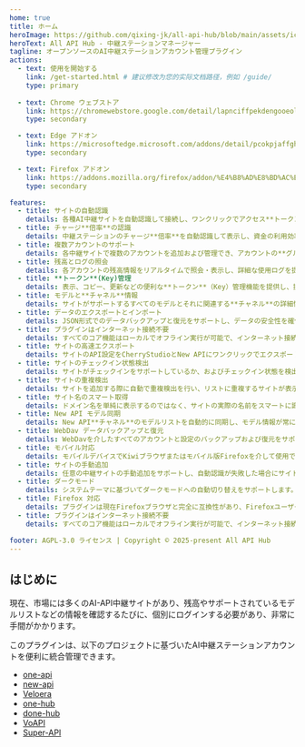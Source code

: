```yaml
---
home: true
title: ホーム
heroImage: https://github.com/qixing-jk/all-api-hub/blob/main/assets/icon.png?raw=true
heroText: All API Hub - 中継ステーションマネージャー
tagline: オープンソースのAI中継ステーションアカウント管理プラグイン
actions:
  - text: 使用を開始する
    link: /get-started.html # 建议修改为您的实际文档路径，例如 /guide/
    type: primary
    
  - text: Chrome ウェブストア
    link: https://chromewebstore.google.com/detail/lapnciffpekdengooeolaienkeoilfeo
    type: secondary

  - text: Edge アドオン
    link: https://microsoftedge.microsoft.com/addons/detail/pcokpjaffghgipcgjhapgdpeddlhblaa
    type: secondary

  - text: Firefox アドオン
    link: https://addons.mozilla.org/firefox/addon/%E4%B8%AD%E8%BD%AC%E7%AB%99%E7%AE%A1%E7%90%86%E5%99%A8-all-api-hub
    type: secondary

features:
  - title: サイトの自動認識
    details: 各種AI中継サイトを自動認識して接続し、ワンクリックでアクセス**トークン**を作成・追加することで、初期設定プロセスを簡素化します。
  - title: チャージ**倍率**の認識
    details: 中継ステーションのチャージ**倍率**を自動認識して表示し、資金の利用効率を明確に評価し、最大化するのに役立ちます。
  - title: 複数アカウントのサポート
    details: 各中継サイトで複数のアカウントを追加および管理でき、アカウントの**グループ**化と切り替えをサポートし、複数アカウントの使用と分離のニーズに簡単に対応します。
  - title: 残高とログの照会
    details: 各アカウントの残高情報をリアルタイムで照会・表示し、詳細な使用ログを提供することで、消費状況を完全に把握できます。
  - title: **トークン**(Key)管理
    details: 表示、コピー、更新などの便利な**トークン**（Key）管理機能を提供し、操作の安全性と効率性を確保します。
  - title: モデルと**チャネル**情報
    details: サイトがサポートするすべてのモデルとそれに関連する**チャネル**の詳細情報を明確に表示し、最適なモデル選択を支援します。
  - title: データのエクスポートとインポート
    details: JSON形式でのデータバックアップと復元をサポートし、データの安全性を確保します。
  - title: プラグインはインターネット接続不要
    details: すべてのコア機能はローカルでオフライン実行が可能で、インターネット接続は不要です。これにより、データプライバシーを効果的に保護し、使用の安定性を保証します。
  - title: サイトの高速エクスポート
    details: サイトのAPI設定をCherryStudioとNew APIにワンクリックでエクスポートでき、APIの使用プロセスを簡素化します。
  - title: サイトのチェックイン状態検出
    details: サイトがチェックインをサポートしているか、およびチェックイン状態を検出します。
  - title: サイトの重複検出
    details: サイトを追加する際に自動で重複検出を行い、リストに重複するサイトが表示されるのを防ぎ、データを整理します。
  - title: サイト名のスマート取得
    details: ドメイン名を単純に表示するのではなく、サイトの実際の名前をスマートに識別して取得できるため、可読性が向上します。
  - title: New API モデル同期
    details: New API**チャネル**のモデルリストを自動的に同期し、モデル情報が常に最新であることを保証します。
  - title: WebDav データバックアップと復元
    details: WebDavを介したすべてのアカウントと設定のバックアップおよび復元をサポートし、データの安全性を確保し、デバイス間での同期を実現します。
  - title: モバイル対応
    details: モバイルデバイスでKiwiブラウザまたはモバイル版Firefoxを介して使用でき、完全な機能体験を提供します。
  - title: サイトの手動追加
    details: 任意の中継サイトの手動追加をサポートし、自動認識が失敗した場合にサイトを追加できない問題を解決し、柔軟性を高めます。
  - title: ダークモード
    details: システムテーマに基づいてダークモードへの自動切り替えをサポートします。
  - title: Firefox 対応
    details: プラグインは現在Firefoxブラウザと完全に互換性があり、Firefoxユーザーにシームレスな使用体験を提供します。
  - title: プラグインはインターネット接続不要
    details: すべてのコア機能はローカルでオフライン実行が可能で、インターネット接続は不要です。これにより、データプライバシーを効果的に保護し、使用の安定性を保証します。

footer: AGPL-3.0 ライセンス | Copyright © 2025-present All API Hub
---
```


## はじめに

現在、市場には多くのAI-API中継サイトがあり、残高やサポートされているモデルリストなどの情報を確認するたびに、個別にログインする必要があり、非常に手間がかかります。

このプラグインは、以下のプロジェクトに基づいたAI中継ステーションアカウントを便利に統合管理できます。

- [one-api](https://github.com/songquanpeng/one-api)
- [new-api](https://github.com/QuantumNous/new-api)
- [Veloera](https://github.com/Veloera/Veloera)
- [one-hub](https://github.com/MartialBE/one-hub)
- [done-hub](https://github.com/deanxv/done-hub)
- [VoAPI](https://github.com/VoAPI/VoAPI)
- [Super-API](https://github.com/SuperAI-Api/Super-API)